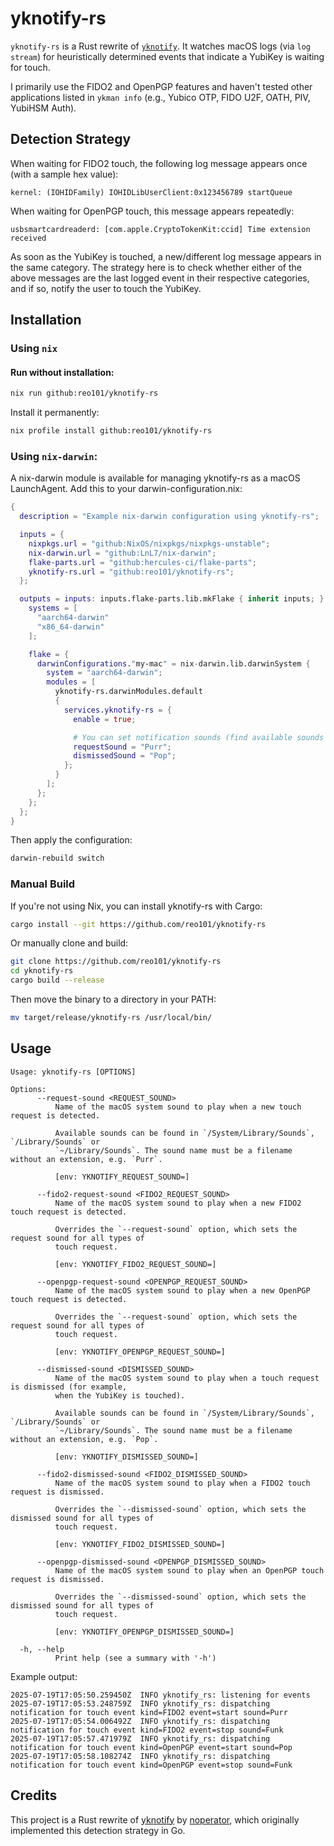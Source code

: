 # yknotify-rs

`yknotify-rs` is a Rust rewrite of [`yknotify`](https://github.com/noperator/yknotify). It watches macOS logs (via `log stream`) for heuristically determined events that indicate a YubiKey is waiting for touch.

I primarily use the FIDO2 and OpenPGP features and haven't tested other applications listed in `ykman info` (e.g., Yubico OTP, FIDO U2F, OATH, PIV, YubiHSM Auth).

## Detection Strategy

When waiting for FIDO2 touch, the following log message appears once (with a sample hex value):

```
kernel: (IOHIDFamily) IOHIDLibUserClient:0x123456789 startQueue
```

When waiting for OpenPGP touch, this message appears repeatedly:

```
usbsmartcardreaderd: [com.apple.CryptoTokenKit:ccid] Time extension received
```


As soon as the YubiKey is touched, a new/different log message appears in the same category. The strategy here is to check whether either of the above messages are the last logged event in their respective categories, and if so, notify the user to touch the YubiKey.

## Installation

### Using `nix`

#### Run without installation:

```sh
nix run github:reo101/yknotify-rs
```

Install it permanently:

```sh
nix profile install github:reo101/yknotify-rs
```

### Using `nix-darwin`:

A nix-darwin module is available for managing yknotify-rs as a macOS LaunchAgent. Add this to your darwin-configuration.nix:

```nix
{
  description = "Example nix-darwin configuration using yknotify-rs";

  inputs = {
    nixpkgs.url = "github:NixOS/nixpkgs/nixpkgs-unstable";
    nix-darwin.url = "github:LnL7/nix-darwin";
    flake-parts.url = "github:hercules-ci/flake-parts";
    yknotify-rs.url = "github:reo101/yknotify-rs";
  };

  outputs = inputs: inputs.flake-parts.lib.mkFlake { inherit inputs; } {
    systems = [
      "aarch64-darwin"
      "x86_64-darwin"
    ];

    flake = {
      darwinConfigurations."my-mac" = nix-darwin.lib.darwinSystem {
        system = "aarch64-darwin";
        modules = [
          yknotify-rs.darwinModules.default
          {
            services.yknotify-rs = {
              enable = true;

              # You can set notification sounds (find available sounds in `/System/Library/Sounds`):
              requestSound = "Purr";
              dismissedSound = "Pop";
            };
          }
        ];
      };
    };
  };
}
```

Then apply the configuration:

```sh
darwin-rebuild switch
```

### Manual Build

If you're not using Nix, you can install yknotify-rs with Cargo:

```sh
cargo install --git https://github.com/reo101/yknotify-rs
```

Or manually clone and build:

```sh
git clone https://github.com/reo101/yknotify-rs
cd yknotify-rs
cargo build --release
```

Then move the binary to a directory in your PATH:

```sh
mv target/release/yknotify-rs /usr/local/bin/
```

## Usage

```
Usage: yknotify-rs [OPTIONS]

Options:
      --request-sound <REQUEST_SOUND>
          Name of the macOS system sound to play when a new touch request is detected.

          Available sounds can be found in `/System/Library/Sounds`, `/Library/Sounds` or
          `~/Library/Sounds`. The sound name must be a filename without an extension, e.g. `Purr`.

          [env: YKNOTIFY_REQUEST_SOUND=]

      --fido2-request-sound <FIDO2_REQUEST_SOUND>
          Name of the macOS system sound to play when a new FIDO2 touch request is detected.

          Overrides the `--request-sound` option, which sets the request sound for all types of
          touch request.

          [env: YKNOTIFY_FIDO2_REQUEST_SOUND=]

      --openpgp-request-sound <OPENPGP_REQUEST_SOUND>
          Name of the macOS system sound to play when a new OpenPGP touch request is detected.

          Overrides the `--request-sound` option, which sets the request sound for all types of
          touch request.

          [env: YKNOTIFY_OPENPGP_REQUEST_SOUND=]

      --dismissed-sound <DISMISSED_SOUND>
          Name of the macOS system sound to play when a touch request is dismissed (for example,
          when the YubiKey is touched).

          Available sounds can be found in `/System/Library/Sounds`, `/Library/Sounds` or
          `~/Library/Sounds`. The sound name must be a filename without an extension, e.g. `Pop`.

          [env: YKNOTIFY_DISMISSED_SOUND=]

      --fido2-dismissed-sound <FIDO2_DISMISSED_SOUND>
          Name of the macOS system sound to play when a FIDO2 touch request is dismissed.

          Overrides the `--dismissed-sound` option, which sets the dismissed sound for all types of
          touch request.

          [env: YKNOTIFY_FIDO2_DISMISSED_SOUND=]

      --openpgp-dismissed-sound <OPENPGP_DISMISSED_SOUND>
          Name of the macOS system sound to play when an OpenPGP touch request is dismissed.

          Overrides the `--dismissed-sound` option, which sets the dismissed sound for all types of
          touch request.

          [env: YKNOTIFY_OPENPGP_DISMISSED_SOUND=]

  -h, --help
          Print help (see a summary with '-h')
```

Example output:

```
2025-07-19T17:05:50.259450Z  INFO yknotify_rs: listening for events
2025-07-19T17:05:53.248759Z  INFO yknotify_rs: dispatching notification for touch event kind=FIDO2 event=start sound=Purr
2025-07-19T17:05:54.006492Z  INFO yknotify_rs: dispatching notification for touch event kind=FIDO2 event=stop sound=Funk
2025-07-19T17:05:57.471979Z  INFO yknotify_rs: dispatching notification for touch event kind=OpenPGP event=start sound=Pop
2025-07-19T17:05:58.108274Z  INFO yknotify_rs: dispatching notification for touch event kind=OpenPGP event=stop sound=Funk
```

## Credits

This project is a Rust rewrite of [yknotify](https://github.com/noperator/yknotify) by [noperator](https://github.com/noperator), which originally implemented this detection strategy in Go.
